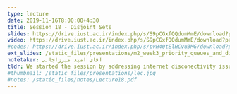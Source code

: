 ```yaml
---
type: lecture
date: 2019-11-16T8:00:00+4:30
title: Session 18 - Disjoint Sets
slides: https://drive.iust.ac.ir/index.php/s/S9pCGxfQQdumMmE/download?path=%2FSlides&files=S18.pdf
video: https://drive.iust.ac.ir/index.php/s/S9pCGxfQQdumMmE/download?path=%2FVideos&files=S18.mp4
#codes: https://drive.iust.ac.ir/index.php/s/pvH40tElHCvu3MG/download?path=%2FCode&files=S17.zip
ext_slides: /static_files/presentations/m2_week3_priority_queues_and_disjoint_sets.zip
notetaker: آقای امید میرزاجانی
tldr: We started the session by addressing internet disconectivity issues. Next, we analyzed the Heapify/BuildHeap algorithm and its applications. We then moved to disjoint sets and discussed a naive algorithm as well as an efficient algorithm with the union by rank huristic. Next session we will discuss the path compression technique and then move onto hash tables.
#thumbnail: /static_files/presentations/lec.jpg
#notes: /static_files/notes/Lecture18.pdf
---
```

